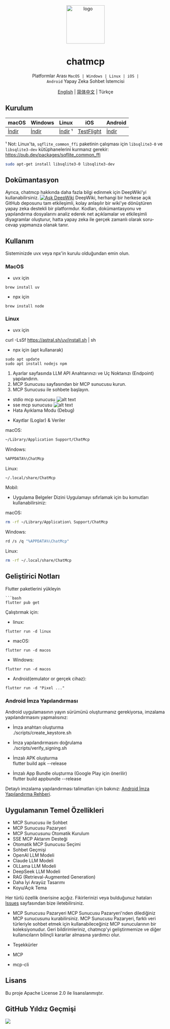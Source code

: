 <div align="center">
<img src="./assets/logo.png" alt="logo" width="120" height="120">
<h1>chatmcp</h1>

Platformlar Arası <code>MacOS | Windows | Linux | iOS | Android</code> Yapay Zeka Sohbet İstemcisi

[English](./README.md) | [简体中文](./README_ZH.md) | Türkçe

</div>

## Kurulum

| macOS                                                 | Windows                                               | Linux                                                   | iOS                                                      | Android                                               |
|-------------------------------------------------------|-------------------------------------------------------|---------------------------------------------------------|----------------------------------------------------------|-------------------------------------------------------|
| [İndir](https://github.com/daodao97/chatmcp/releases) | [İndir](https://github.com/daodao97/chatmcp/releases) | [İndir](https://github.com/daodao97/chatmcp/releases) ¹ | [TestFlight](https://testflight.apple.com/join/dCXksFJV) | [İndir](https://github.com/daodao97/chatmcp/releases) |

¹ Not: Linux'ta, `sqflite_common_ffi` paketinin çalışması için `libsqlite3-0` ve `libsqlite3-dev` kütüphanelerini kurmanız
gerekir: https://pub.dev/packages/sqflite_common_ffi

```bash
sudo apt-get install libsqlite3-0 libsqlite3-dev
```

## Dokümantasyon

Ayrıca, chatmcp hakkında daha fazla bilgi edinmek için DeepWiki'yi kullanabilirsiniz.
[![Ask DeepWiki](https://deepwiki.com/badge.svg)](https://deepwiki.com/daodao97/chatmcp)
DeepWiki, herhangi bir herkese açık GitHub deposunu tam etkileşimli, kolay anlaşılır bir wiki'ye dönüştüren yapay zeka destekli bir platformdur.
Kodları, dokümantasyonu ve yapılandırma dosyalarını analiz ederek net açıklamalar ve etkileşimli diyagramlar oluşturur, hatta yapay zeka ile
gerçek zamanlı olarak soru-cevap yapmanıza olanak tanır.


## Kullanım

Sisteminizde uvx veya npx'in kurulu olduğundan emin olun.
### MacOS

* uvx için

```shell
brew install uv
```

* npx için

```shell
brew install node
```

### Linux

* uvx için

curl -LsSf https://astral.sh/uv/install.sh | sh

* npx için (apt kullanarak)

```shell
sudo apt update
sudo apt install nodejs npm
```

1. Ayarlar sayfasında LLM API Anahtarınızı ve Uç Noktanızı (Endpoint) yapılandırın.
2. MCP Sunucusu sayfasından bir MCP sunucusu kurun.
3. MCP Sunucusu ile sohbete başlayın.

* stdio mcp sunucusu
![alt text](./docs/mcp_stdio.png)
* sse mcp sunucusu
![alt text](./docs/mcp_sse.png)
* Hata Ayıklama Modu (Debug)
- Kayıtlar (Loglar) & Veriler

macOS:

```bash
~/Library/Application Support/ChatMcp
```

Windows:

```bash
%APPDATA%\ChatMcp
```

Linux:

```bash
~/.local/share/ChatMcp
```

Mobil:

- Uygulama Belgeler Dizini
Uygulamayı sıfırlamak için bu komutları kullanabilirsiniz:

macOS:

```bash
rm -rf ~/Library/Application\ Support/ChatMcp
```

Windows:

```bash
rd /s /q "%APPDATA%\ChatMcp"
```

Linux:

```bash
rm -rf ~/.local/share/ChatMcp
```

## Geliştirici Notları

Flutter paketlerini yükleyin
```shell
```bash
flutter pub get
```
Çalıştırmak için: 
- linux:
```shell
flutter run -d linux
```

- macOS:
```shell
flutter run -d macos
```

- Windows:
```shell
flutter run -d macos
```

- Android(emulator or gerçek cihaz):
```shell
flutter run -d "Pixel ..."
```


### Android İmza Yapılandırması
Android uygulamasının yayın sürümünü oluşturmanız gerekiyorsa, imzalama yapılandırmasını yapmalısınız:
- İmza anahtarı oluşturma  
./scripts/create_keystore.sh

- İmza yapılandırmasını doğrulama  
./scripts/verify_signing.sh

- İmzalı APK oluşturma  
flutter build apk --release

- İmzalı App Bundle oluşturma (Google Play için önerilir)  
flutter build appbundle --release

Detaylı imzalama yapılandırması talimatları için bakınız: [Android İmza Yapılandırma Rehberi](https://docs.flutter.dev/deployment/android#sign-the-app).

## Uygulamanın Temel Özellikleri
* MCP Sunucusu ile Sohbet
* MCP Sunucusu Pazaryeri
* MCP Sunucusunu Otomatik Kurulum
* SSE MCP Aktarım Desteği
* Otomatik MCP Sunucusu Seçimi
* Sohbet Geçmişi
* OpenAI LLM Modeli
* Claude LLM Modeli
* OLLama LLM Modeli
* DeepSeek LLM Modeli
* RAG (Retrieval-Augmented Generation)
* Daha İyi Arayüz Tasarımı
* Koyu/Açık Tema

Her türlü özellik önerisine açığız. Fikirlerinizi veya bulduğunuz hataları [Issues](https://github.com/daodao97/chatmcp/issues) sayfasından bize iletebilirsiniz.

* MCP Sunucusu Pazaryeri
MCP Sunucusu Pazaryeri'nden dilediğiniz MCP sunucusunu kurabilirsiniz. MCP Sunucusu Pazaryeri, farklı veri türleriyle sohbet etmek için kullanabileceğiniz MCP sunucularının bir koleksiyonudur.
Geri bildirimleriniz, chatmcp'yi geliştirmemize ve diğer kullanıcıların bilinçli kararlar almasına yardımcı olur.

* Teşekkürler
* MCP
* mcp-cli

## Lisans
Bu proje Apache License 2.0 ile lisanslanmıştır.

## GitHub Yıldız Geçmişi

![](https://api.star-history.com/svg?repos=daodao97/chatmcp&type=Date)

